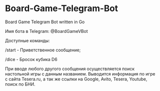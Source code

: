# Board-Game-Telegram-Bot
Board Game Telegram Bot written in Go

Имя бота в Telegram: @BoardGameVBot

Доступные команды:

/start - Приветственное сообщение;

/dice - Бросок кубика D6

При вводе любого другого сообщения осуществляется поиск настольной игры с данным названием.
Выводится информация по игре с сайта Tesera.ru, а так же ссылки на Google, Avito, Tesera, Youtube, поиск по БНИ.
